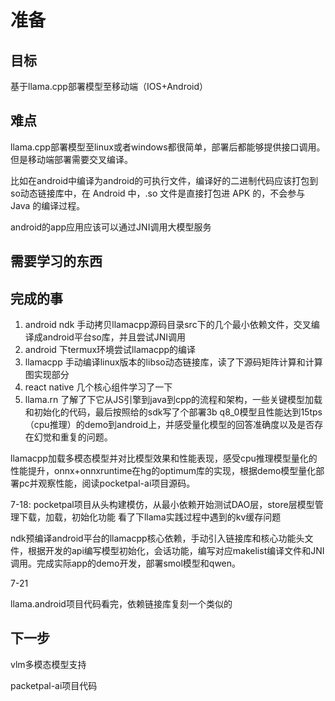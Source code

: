 # 准备

## 目标

基于llama.cpp部署模型至移动端（IOS+Android）

## 难点

llama.cpp部署模型至linux或者windows都很简单，部署后都能够提供接口调用。但是移动端部署需要交叉编译。

比如在android中编译为android的可执行文件，编译好的二进制代码应该打包到so动态链接库中，在 Android 中，.so 文件是直接打包进 APK 的，不会参与 Java 的编译过程。

android的app应用应该可以通过JNI调用大模型服务

## 需要学习的东西



## 完成的事


1. android ndk 手动拷贝llamacpp源码目录src下的几个最小依赖文件，交叉编译成android平台so库，并且尝试JNI调用
2. android 下termux环境尝试llamacpp的编译
3. llamacpp 手动编译linux版本的libso动态链接库，读了下源码矩阵计算和计算图实现部分
4. react native 几个核心组件学习了一下
5. llama.rn 了解了下它从JS引擎到java到cpp的流程和架构，一些关键模型加载和初始化的代码，最后按照给的sdk写了个部署3b q8_0模型且性能达到15tps（cpu推理）的demo到android上，并感受量化模型的回答准确度以及是否存在幻觉和重复的问题。


llamacpp加载多模态模型并对比模型效果和性能表现，感受cpu推理模型量化的性能提升，onnx+onnxruntime在hg的optimum库的实现，根据demo模型量化部署pc并观察性能，阅读pocketpal-ai项目源码。


7-18:
pocketpal项目从头构建模仿，从最小依赖开始测试DAO层，store层模型管理下载，加载，初始化功能
看了下llama实践过程中遇到的kv缓存问题

ndk预编译android平台的llamacpp核心依赖，手动引入链接库和核心功能头文件，根据开发的api编写模型初始化，会话功能，编写对应makelist编译文件和JNI调用。完成实际app的demo开发，部署smol模型和qwen。

7-21

llama.android项目代码看完，依赖链接库复刻一个类似的

## 下一步

vlm多模态模型支持

packetpal-ai项目代码